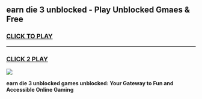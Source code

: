 
## earn die 3 unblocked - Play Unblocked Gmaes & Free
<h3>
<a href="https://news.freeplayer.one?title=earn_die_3_unblocked&ref=23F">CLICK TO PLAY</a></h3>
<hr>

<h3>
<a href="https://news.freeplayer.one?title=earn_die_3_unblocked&ref=23F">CLICK 2 PLAY</a>
  
</h3>

<a href="https://news.freeplayer.one?title=earn_die_3_unblocked&ref=23F/"><img src="https://clearcache.store/games.png"></a>


**earn die 3 unblocked games unblocked: Your Gateway to Fun and Accessible Online Gaming**
